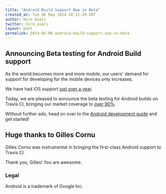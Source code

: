 ```yaml
---
title: "Android Build Support Now in Beta"
created_at: Tue 06 May 2014 10:11:29 EDT
author: Hiro Asari
twitter: hiro_asari
layout: post
permalink: 2014-05-06-android-build-support-now-in-beta
---
```


## Announcing Beta testing for Android Build support

As the world becomes more and more mobile, our users' demand for
support for developing for the mobile devices only increases.

We have had iOS support [just over a year](http://blog.travis-ci.com/introducing-mac-ios-rubymotion-testing/).

Today, we are pleased to announce the beta testing for Android builds on
Travis CI, bringing our market coverage to [over 90%](https://www.comscore.com/Insights/Press_Releases/2014/3/comScore_Reports_January_2014_US_Smartphone_Subscriber_Market_Share).

Without further ado, head on over to the [Android development guide](http://docs.travis-ci.com/user/languages/android/)
and get started!

## Huge thanks to Gilles Cornu

Gilles Cornu was instrumental in bringing the first-class Android support
to Travis CI.

Thank you, Gilles! You are awesome.

### Legal
Android is a trademark of Google Inc.

